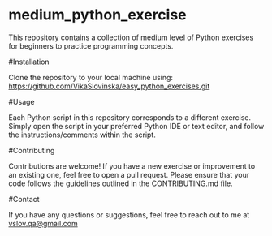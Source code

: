 # medium_python_exercise

This repository contains a collection of medium level of Python exercises for beginners to practice programming concepts.

#Installation

Clone the repository to your local machine using: https://github.com/VikaSlovinska/easy_python_exercises.git

#Usage

Each Python script in this repository corresponds to a different exercise. Simply open the script in your preferred Python IDE or text editor, and follow the instructions/comments within the script.

#Contributing

Contributions are welcome! If you have a new exercise or improvement to an existing one, feel free to open a pull request. Please ensure that your code follows the guidelines outlined in the CONTRIBUTING.md file.

#Contact

If you have any questions or suggestions, feel free to reach out to me at vslov.qa@gmail.com
